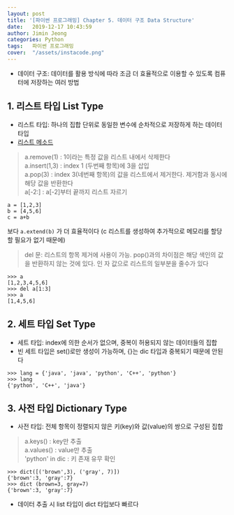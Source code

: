 ```yaml
---
layout: post
title: '[파이썬 프로그래밍] Chapter 5. 데이터 구조 Data Structure'
date:   2019-12-17 10:43:59
author: Jimin Jeong
categories: Python
tags:	파이썬 프로그래밍
cover:  "/assets/instacode.png"
---
```


* 데이터 구조: 데이터를 활용 방식에 따라 조금 더 효율적으로 이용할 수 있도록 컴퓨터에 저장하는 여러 방법

## 1. 리스트 타입 List Type
* 리스트 타입: 하나의 집합 단위로 동일한 변수에 순차적으로 저장하게 하는 데이터 타입
*  [리스트 메소드](https://docs.python.org/3.7/tutorial/datastructures.html#more-one-lists)
> a.remove(1) : 1이라는 특정 값을 리스트 내에서 삭제한다  
> a.insert(1,3) : index 1 (두번째 항목)에 3을 삽입  
> a.pop(3) : index 3(네번째 항목)의 값을 리스트에서 제거한다. 제거함과 동시에 해당 값을 반환한다  
> a[-2:] : a[-2]부터 끝까지 리스트 자르기  
```
a = [1,2,3]
b = [4,5,6]
c = a+b
```
보다
 `a.extend(b)` 가 더 효율적이다 (c 리스트를 생성하여 추가적으로 메모리를 할당할 필요가 없기 때문에)
> del 문: 리스트의 항목 제거에 사용이 가능. pop()과의 차이점은 해당 색인의 값을 반환하지 않는 것에 있다. 인		자 값으로 리스트의 일부분을 줄수가 있다  
```
>>> a
[1,2,3,4,5,6]
>>> del a[1:3]
>>> a
[1,4,5,6]
```

## 2. 세트 타입 Set Type
* 세트 타입: index에 의한 순서가 없으며, 중복이 허용되지 않는 데이터들의 집합
* 빈 세트 타입은 set()로만 생성이 가능하며, {}는 dic 타입과 중복되기 때문에 안된다
```
>>> lang = {'java', 'java', 'python', 'C++', 'python'}
>>> lang
{'python', 'C++', 'java'}
```

## 3. 사전 타입 Dictionary Type
* 사전 타입: 전체 항목이 정렬되지 않은 키(key)와 값(value)의 쌍으로 구성된 집합
> a.keys() : key만 추출  
> a.values() : value만 추출  
> 'python' in dic : 키 존재 유무 확인  
```
>>> dict([('brown',3), ('gray', 7)])
{'brown':3, 'gray':7}
>>> dict (brown=3, gray=7)
{'brown':3, 'gray':7}
```
* 데이터 추출 시  list 타입이 dict 타입보다 빠르다

